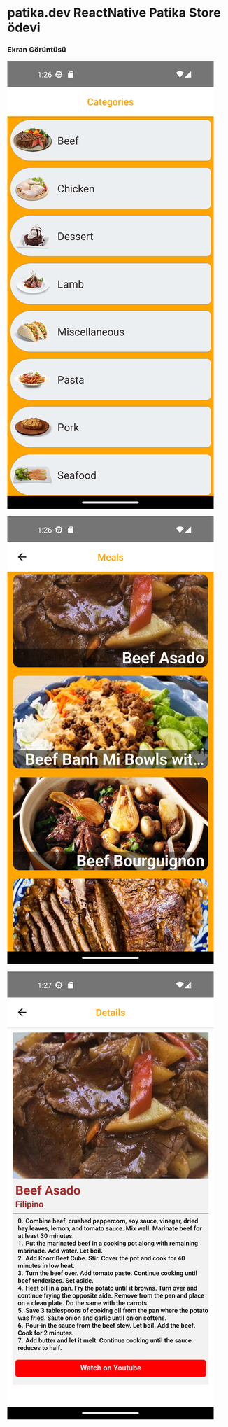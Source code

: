 # patika.dev ReactNative Patika Store ödevi

### Ekran Görüntüsü
![github](https://github.com/arslanbag/Patika.dev/blob/main/reactNative/Tarifika/assests/Screenshot_1.png?raw=true)

![github](https://github.com/arslanbag/Patika.dev/blob/main/reactNative/Tarifika/assests/Screenshot_2.png?raw=true)

![github](https://github.com/arslanbag/Patika.dev/blob/main/reactNative/Tarifika/assests/Screenshot_3.png?raw=true)